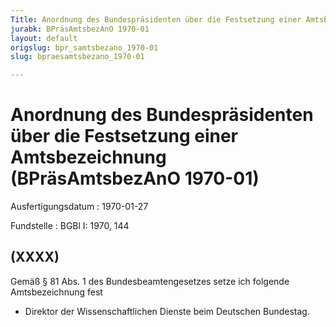 ```yaml
---
Title: Anordnung des Bundespräsidenten über die Festsetzung einer Amtsbezeichnung
jurabk: BPräsAmtsbezAnO 1970-01
layout: default
origslug: bpr_samtsbezano_1970-01
slug: bpraesamtsbezano_1970-01

---
```


# Anordnung des Bundespräsidenten über die Festsetzung einer Amtsbezeichnung (BPräsAmtsbezAnO 1970-01)

Ausfertigungsdatum
:   1970-01-27

Fundstelle
:   BGBl I: 1970, 144

## (XXXX)

Gemäß § 81 Abs. 1 des Bundesbeamtengesetzes setze ich folgende
Amtsbezeichnung fest

*   Direktor der Wissenschaftlichen Dienste beim Deutschen Bundestag.




